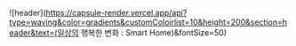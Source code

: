 
![header](https://capsule-render.vercel.app/api?type=waving&color=gradients&customColoirlist=10&height=200&section=header&text=(일상의 행복한 변화 : Smart Home)&fontSize=50)
